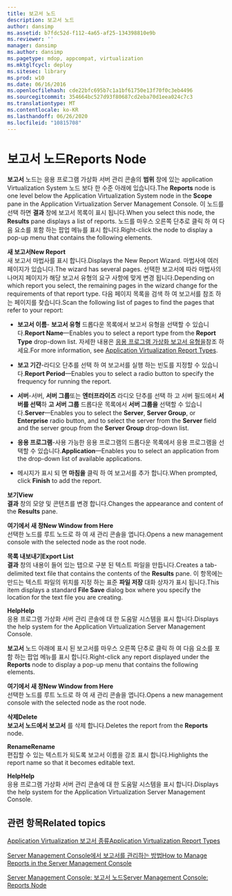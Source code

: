 ```yaml
---
title: 보고서 노드
description: 보고서 노드
author: dansimp
ms.assetid: b7fdc52d-f112-4a65-af25-134398810e9b
ms.reviewer: ''
manager: dansimp
ms.author: dansimp
ms.pagetype: mdop, appcompat, virtualization
ms.mktglfcycl: deploy
ms.sitesec: library
ms.prod: w10
ms.date: 06/16/2016
ms.openlocfilehash: cde22bfc695b7c1a1bf61750e13f70f0c3eb4496
ms.sourcegitcommit: 354664bc527d93f80687cd2eba70d1eea024c7c3
ms.translationtype: MT
ms.contentlocale: ko-KR
ms.lasthandoff: 06/26/2020
ms.locfileid: "10815708"
---
```

# <span data-ttu-id="309e5-103">보고서 노드</span><span class="sxs-lookup"><span data-stu-id="309e5-103">Reports Node</span></span>


<span data-ttu-id="309e5-104">**보고서** 노드는 응용 프로그램 가상화 서버 관리 콘솔의 **범위** 창에 있는 application Virtualization System 노드 보다 한 수준 아래에 있습니다.</span><span class="sxs-lookup"><span data-stu-id="309e5-104">The **Reports** node is one level below the Application Virtualization System node in the **Scope** pane in the Application Virtualization Server Management Console.</span></span> <span data-ttu-id="309e5-105">이 노드를 선택 하면 **결과** 창에 보고서 목록이 표시 됩니다.</span><span class="sxs-lookup"><span data-stu-id="309e5-105">When you select this node, the **Results** pane displays a list of reports.</span></span> <span data-ttu-id="309e5-106">노드를 마우스 오른쪽 단추로 클릭 하 여 다음 요소를 포함 하는 팝업 메뉴를 표시 합니다.</span><span class="sxs-lookup"><span data-stu-id="309e5-106">Right-click the node to display a pop-up menu that contains the following elements.</span></span>

<a href="" id="new-report"></a>**<span data-ttu-id="309e5-107">새 보고서</span><span class="sxs-lookup"><span data-stu-id="309e5-107">New Report</span></span>**  
<span data-ttu-id="309e5-108">새 보고서 마법사를 표시 합니다.</span><span class="sxs-lookup"><span data-stu-id="309e5-108">Displays the New Report Wizard.</span></span> <span data-ttu-id="309e5-109">마법사에 여러 페이지가 있습니다.</span><span class="sxs-lookup"><span data-stu-id="309e5-109">The wizard has several pages.</span></span> <span data-ttu-id="309e5-110">선택한 보고서에 따라 마법사의 나머지 페이지가 해당 보고서 유형의 요구 사항에 맞게 변경 됩니다.</span><span class="sxs-lookup"><span data-stu-id="309e5-110">Depending on which report you select, the remaining pages in the wizard change for the requirements of that report type.</span></span> <span data-ttu-id="309e5-111">다음 페이지 목록을 검색 하 여 보고서를 참조 하는 페이지를 찾습니다.</span><span class="sxs-lookup"><span data-stu-id="309e5-111">Scan the following list of pages to find the pages that refer to your report:</span></span>

-   <span data-ttu-id="309e5-112">**보고서 이름**- **보고서 유형** 드롭다운 목록에서 보고서 유형을 선택할 수 있습니다.</span><span class="sxs-lookup"><span data-stu-id="309e5-112">**Report Name**—Enables you to select a report type from the **Report Type** drop-down list.</span></span> <span data-ttu-id="309e5-113">자세한 내용은 [응용 프로그램 가상화 보고서 유형을](application-virtualization-report-types.md)참조 하세요.</span><span class="sxs-lookup"><span data-stu-id="309e5-113">For more information, see [Application Virtualization Report Types](application-virtualization-report-types.md).</span></span>

-   <span data-ttu-id="309e5-114">**보고 기간**-라디오 단추를 선택 하 여 보고서를 실행 하는 빈도를 지정할 수 있습니다.</span><span class="sxs-lookup"><span data-stu-id="309e5-114">**Report Period**—Enables you to select a radio button to specify the frequency for running the report.</span></span>

-   <span data-ttu-id="309e5-115">**서버**-서버, **서버 그룹**또는 **엔터프라이즈** 라디오 단추를 선택 하 고 서버 필드에서 **서버를 선택**하 **고 서버 그룹** 드롭다운 목록에서 **서버 그룹을** 선택할 수 있습니다.</span><span class="sxs-lookup"><span data-stu-id="309e5-115">**Server**—Enables you to select the **Server**, **Server Group**, or **Enterprise** radio button, and to select the server from the **Server** field and the server group from the **Server Group** drop-down list.</span></span>

-   <span data-ttu-id="309e5-116">**응용 프로그램**-사용 가능한 응용 프로그램의 드롭다운 목록에서 응용 프로그램을 선택할 수 있습니다.</span><span class="sxs-lookup"><span data-stu-id="309e5-116">**Application**—Enables you to select an application from the drop-down list of available applications.</span></span>

-   <span data-ttu-id="309e5-117">메시지가 표시 되 면 **마침을** 클릭 하 여 보고서를 추가 합니다.</span><span class="sxs-lookup"><span data-stu-id="309e5-117">When prompted, click **Finish** to add the report.</span></span>

<a href="" id="view"></a>**<span data-ttu-id="309e5-118">보기</span><span class="sxs-lookup"><span data-stu-id="309e5-118">View</span></span>**  
<span data-ttu-id="309e5-119">**결과** 창의 모양 및 콘텐츠를 변경 합니다.</span><span class="sxs-lookup"><span data-stu-id="309e5-119">Changes the appearance and content of the **Results** pane.</span></span>

<a href="" id="new-window-from-here"></a>**<span data-ttu-id="309e5-120">여기에서 새 창</span><span class="sxs-lookup"><span data-stu-id="309e5-120">New Window from Here</span></span>**  
<span data-ttu-id="309e5-121">선택한 노드를 루트 노드로 하 여 새 관리 콘솔을 엽니다.</span><span class="sxs-lookup"><span data-stu-id="309e5-121">Opens a new management console with the selected node as the root node.</span></span>

<a href="" id="export-list"></a>**<span data-ttu-id="309e5-122">목록 내보내기</span><span class="sxs-lookup"><span data-stu-id="309e5-122">Export List</span></span>**  
<span data-ttu-id="309e5-123">**결과** 창의 내용이 들어 있는 탭으로 구분 된 텍스트 파일을 만듭니다.</span><span class="sxs-lookup"><span data-stu-id="309e5-123">Creates a tab-delimited text file that contains the contents of the **Results** pane.</span></span> <span data-ttu-id="309e5-124">이 항목에는 만드는 텍스트 파일의 위치를 지정 하는 표준 **파일 저장** 대화 상자가 표시 됩니다.</span><span class="sxs-lookup"><span data-stu-id="309e5-124">This item displays a standard **File Save** dialog box where you specify the location for the text file you are creating.</span></span>

<a href="" id="help"></a>**<span data-ttu-id="309e5-125">Help</span><span class="sxs-lookup"><span data-stu-id="309e5-125">Help</span></span>**  
<span data-ttu-id="309e5-126">응용 프로그램 가상화 서버 관리 콘솔에 대 한 도움말 시스템을 표시 합니다.</span><span class="sxs-lookup"><span data-stu-id="309e5-126">Displays the help system for the Application Virtualization Server Management Console.</span></span>

<span data-ttu-id="309e5-127">**보고서** 노드 아래에 표시 된 보고서를 마우스 오른쪽 단추로 클릭 하 여 다음 요소를 포함 하는 팝업 메뉴를 표시 합니다.</span><span class="sxs-lookup"><span data-stu-id="309e5-127">Right-click any report displayed under the **Reports** node to display a pop-up menu that contains the following elements.</span></span>

<a href="" id="new-window-from-here"></a>**<span data-ttu-id="309e5-128">여기에서 새 창</span><span class="sxs-lookup"><span data-stu-id="309e5-128">New Window from Here</span></span>**  
<span data-ttu-id="309e5-129">선택한 노드를 루트 노드로 하 여 새 관리 콘솔을 엽니다.</span><span class="sxs-lookup"><span data-stu-id="309e5-129">Opens a new management console with the selected node as the root node.</span></span>

<a href="" id="delete"></a>**<span data-ttu-id="309e5-130">삭제</span><span class="sxs-lookup"><span data-stu-id="309e5-130">Delete</span></span>**  
<span data-ttu-id="309e5-131">**보고서 노드에서 보고서** 를 삭제 합니다.</span><span class="sxs-lookup"><span data-stu-id="309e5-131">Deletes the report from the **Reports** node.</span></span>

<a href="" id="rename"></a>**<span data-ttu-id="309e5-132">Rename</span><span class="sxs-lookup"><span data-stu-id="309e5-132">Rename</span></span>**  
<span data-ttu-id="309e5-133">편집할 수 있는 텍스트가 되도록 보고서 이름을 강조 표시 합니다.</span><span class="sxs-lookup"><span data-stu-id="309e5-133">Highlights the report name so that it becomes editable text.</span></span>

<a href="" id="help"></a>**<span data-ttu-id="309e5-134">Help</span><span class="sxs-lookup"><span data-stu-id="309e5-134">Help</span></span>**  
<span data-ttu-id="309e5-135">응용 프로그램 가상화 서버 관리 콘솔에 대 한 도움말 시스템을 표시 합니다.</span><span class="sxs-lookup"><span data-stu-id="309e5-135">Displays the help system for the Application Virtualization Server Management Console.</span></span>

## <span data-ttu-id="309e5-136">관련 항목</span><span class="sxs-lookup"><span data-stu-id="309e5-136">Related topics</span></span>


[<span data-ttu-id="309e5-137">Application Virtualization 보고서 종류</span><span class="sxs-lookup"><span data-stu-id="309e5-137">Application Virtualization Report Types</span></span>](application-virtualization-report-types.md)

[<span data-ttu-id="309e5-138">Server Management Console에서 보고서를 관리하는 방법</span><span class="sxs-lookup"><span data-stu-id="309e5-138">How to Manage Reports in the Server Management Console</span></span>](how-to-manage-reports-in-the-server-management-console.md)

[<span data-ttu-id="309e5-139">Server Management Console: 보고서 노드</span><span class="sxs-lookup"><span data-stu-id="309e5-139">Server Management Console: Reports Node</span></span>](server-management-console-reports-node.md)

 

 





